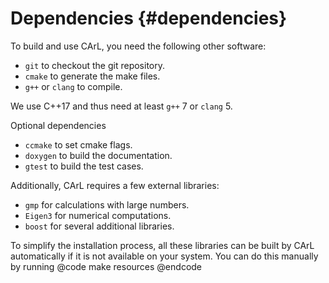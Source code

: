 Dependencies {#dependencies}
==========

To build and use CArL, you need the following other software:
- `git` to checkout the git repository.
- `cmake` to generate the make files.
- `g++` or `clang` to compile.

We use C++17 and thus need at least `g++` 7 or `clang` 5.

Optional dependencies
- `ccmake` to set cmake flags.
- `doxygen` to build the documentation.
- `gtest` to build the test cases.

Additionally, CArL requires a few external libraries:
- `gmp` for calculations with large numbers.
- `Eigen3` for numerical computations.
- `boost` for several additional libraries.

To simplify the installation process, all these libraries can be built by CArL automatically if it is not available on your system. You can do this manually by running
@code
make resources
@endcode
